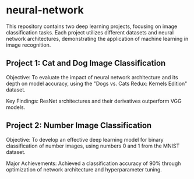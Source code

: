 # neural-network
This repository contains two deep learning projects, focusing on image classification tasks. Each project utilizes different datasets and neural network architectures, demonstrating the application of machine learning in image recognition.

## Project 1: Cat and Dog Image Classification
Objective: To evaluate the impact of neural network architecture and its depth on model accuracy, using the "Dogs vs. Cats Redux: Kernels Edition" dataset.

Key Findings: ResNet architectures and their derivatives outperform VGG models.

## Project 2: Number Image Classification
Objective: To develop an effective deep learning model for binary classification of number images, using numbers 0 and 1 from the MNIST dataset.

Major Achievements: Achieved a classification accuracy of 90% through optimization of network architecture and hyperparameter tuning.
